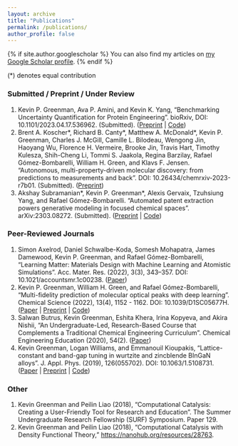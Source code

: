 ```yaml
---
layout: archive
title: "Publications"
permalink: /publications/
author_profile: false
---
```


{% if site.author.googlescholar %}
  You can also find my articles on <a href="{{ site.author.googlescholar }}">my Google Scholar profile</a>.
{% endif %}

(\*) denotes equal contribution

### Submitted / Preprint / Under Review
1.	Kevin P. Greenman, Ava P. Amini, and Kevin K. Yang, “Benchmarking Uncertainty Quantification for Protein Engineering”. bioRxiv, DOI: 10.1101/2023.04.17.536962. (Submitted). ([Preprint](https://www.biorxiv.org/content/10.1101/2023.04.17.536962v1) \| [Code](https://github.com/microsoft/protein-uq))
2.	Brent A. Koscher\*, Richard B. Canty\*, Matthew A. McDonald\*, Kevin P. Greenman, Charles J. McGill, Camille L. Bilodeau, Wengong Jin, Haoyang Wu, Florence H. Vermeire, Brooke Jin, Travis Hart, Timothy Kulesza, Shih-Cheng Li, Tommi S. Jaakola, Regina Barzilay, Rafael Gómez-Bombarelli, William H. Green, and Klavs F. Jensen. “Autonomous, multi-property-driven molecular discovery: from predictions to measurements and back”. DOI: 10.26434/chemrxiv-2023-r7b01. (Submitted). ([Preprint](https://chemrxiv.org/engage/chemrxiv/article-details/6435f8c5a41dec1a56e64577))
3.	Akshay Subramanian\*, Kevin P. Greenman\*, Alexis Gervaix, Tzuhsiung Yang, and Rafael Gómez-Bombarelli. “Automated patent extraction powers generative modeling in focused chemical spaces”. arXiv:2303.08272. (Submitted). ([Preprint](https://arxiv.org/abs/2303.08272) \| [Code](https://github.com/learningmatter-mit/PatentChem))

### Peer-Reviewed Journals
1.	Simon Axelrod, Daniel Schwalbe-Koda, Somesh Mohapatra, James Damewood, Kevin P. Greenman, and Rafael Gómez-Bombarelli, “Learning Matter: Materials Design with Machine Learning and Atomistic Simulations”. Acc. Mater. Res. (2022), 3(3), 343–357. DOI: 10.1021/accountsmr.1c00238. ([Paper](https://pubs.acs.org/doi/10.1021/accountsmr.1c00238))
2.	Kevin P. Greenman, William H. Green, and Rafael Gómez-Bombarelli, “Multi-fidelity prediction of molecular optical peaks with deep learning”. Chemical Science (2022), 13(4), 1152 - 1162. DOI: 10.1039/D1SC05677H. ([Paper](https://pubs.rsc.org/en/content/articlelanding/2022/SC/D1SC05677H) \| [Preprint](https://chemrxiv.org/engage/chemrxiv/article-details/6167a17d8b620d1a974ecd69) \| [Code](https://github.com/learningmatter-mit/uvvisml))
3.	Salwan Butrus, Kevin Greenman, Eshita Khera, Irina Kopyeva, and Akira Nishii, “An Undergraduate-Led, Research-Based Course that Complements a Traditional Chemical Engineering Curriculum”. Chemical Engineering Education (2020), 54(2). ([Paper](https://journals.flvc.org/cee/article/view/115593))
4.	Kevin Greenman, Logan Williams, and Emmanouil Kioupakis, “Lattice-constant and band-gap tuning in wurtzite and zincblende BInGaN alloys”. J. Appl. Phys. (2019), 126(055702). DOI: 10.1063/1.5108731. ([Paper](https://aip.scitation.org/doi/10.1063/1.5108731) \| [Preprint](https://arxiv.org/abs/1905.00467) \| [Code](https://github.com/kevingreenman/BInGaN-JAP2019))

### Other
1.	Kevin Greenman and Peilin Liao (2018), “Computational Catalysis: Creating a User-Friendly Tool for Research and Education”. The Summer Undergraduate Research Fellowship (SURF) Symposium. Paper 129.
2.	Kevin Greenman and Peilin Liao (2018), “Computational Catalysis with Density Functional Theory,” https://nanohub.org/resources/28763.

